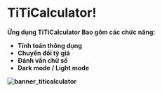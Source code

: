 # TiTiCalculator!

<b>Ứng dụng TiTiCalculator<b/>
Bao gôm các chức năng:
 - Tính toán thông dụng
 - Chuyển đổi tỷ giá
 - Đánh vần chữ số
 - Dark mode / Light mode

![banner_titicalculator](https://user-images.githubusercontent.com/63950809/200575688-39c6f829-8200-4d1b-b64f-a28020ab3d45.png)
